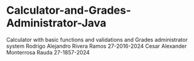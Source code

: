 # Calculator-and-Grades-Administrator-Java
Calculator with basic functions and validations and Grades administrator system
Rodrigo Alejandro Rivera Ramos 27-2016-2024
Cesar Alexander Monterrosa Rauda 27-1857-2024
